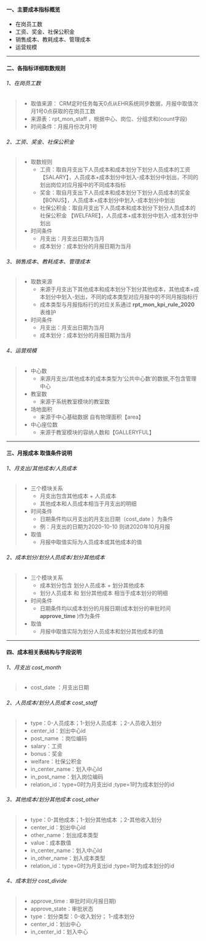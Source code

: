 #### 一、主要成本指标概览

- 在岗员工数
- 工资、奖金、社保公积金
- 销售成本、教耗成本、管理成本
- 运营规模

----

#### 二、各指标详细取数规则

###### 1、在岗员工数

> - 取值来源： CRM定时任务每天0点从EHR系统同步数据，月报中取值次月1号0点获取的在岗员工数
> - 来源表：rpt_mon_staff ，根据中心、岗位、分组求和(count字段)
> - 时间条件：月报月份次月1号

###### 2、工资、奖金、社保公积金

> - 取数规则
>   - 工资：取自月支出下人员成本和成本划分下划分人员成本的工资【SALARY】，人员成本+成本划分中划入-成本划分中划出，不同的划出岗位对应月报中的不同成本指标
>   - 奖金：取自月支出下人员成本和成本划分下划分人员成本的奖金 【BONUS】，人员成本+成本划分中划入-成本划分中划出
>   - 社保公积金：取自月支出下人员成本和成本划分下划分人员成本的社保公积金 【WELFARE】，人员成本+成本划分中划入-成本划分中划出
> - 时间条件
>   - 月支出：月支出日期为当月
>   - 成本划分：成本划分的月报日期为当月

###### 3、销售成本、教耗成本、管理成本

> - 取数来源
>   - 来源于月支出下其他成本和成本划分下划分其他成本，其他成本+成本划分中划入-划出，不同的成本类型对应月报中的不同月报指标行
>   - 成本类型与月报指标行的对应关系通过 **rpt_mon_kpi_rule_2020**表维护
> - 时间条件
>   - 月支出：月支出日期为当月
>   - 成本划分：成本划分的月报日期为当月

###### 4、运营规模

> - 中心数
>   - 来源月支出/其他成本的成本类型为‘公共中心数’的数据,不包含管理中心
> - 教室数
>   - 来源于系统教室模块的教室数
> - 场地面积
>   - 来源于中心基础数据 自有物理面积【area】
> - 中心座位数
>   - 来源于教室模块的容纳人数和【GALLERYFUL】

----

#### 三、月报成本 取值条件说明

###### 1、月支出/其他成本/人员成本

> - 三个模块关系
>   - 月支出包含其他成本 + 人员成本
>   - 其他成本和人员成本相当于月支出的明细
> - 时间条件
>   - 日期条件均以月支出的月支出日期（cost_date ）为条件
>   - 例：月支出的日期为2020-10-10 则进2020年10月月报
> - 取值
>   - 月报中取值实际为人员成本或其他成本的值

###### 2、成本划分/划分人员成本/划分其他成本

> - 三个模块关系
>   - 成本划分包含 划分人员成本 + 划分其他成本
>   - 划分人员成本 和 划分其他成本 相当于成本划分的明细
> - 时间条件
>   - 日期条件均以成本划分的月报日期(成本划分的审批时间**approve_time** )作为条件
> - 取值
>   - 月报中取值实际为划分人员成本和划分其他成本的值

----

#### 四、成本相关表结构与字段说明

###### 1、月支出 cost_month 

> - cost_date ：月支出日期

###### 2、人员成本/划分人员成本 cost_staff

> - type：0-人员成本；1-划分人员成本 ；2-人员收入划分
> - center_id：划出中心id
> - post_name ：岗位编码
> - salary：工资
> - bonus：奖金
> - welfare：社保公积金
> - in_center_name：划入中心Id
> - in_post_name：划入岗位编码
> - relation_id：type=0时为月支出id ;type=1时为成本划分的id

###### 3、其他成本/划分其他成本 cost_other

> - type：0-其他成本；1-划分其他成本 ；2-其他收入划分
> - center_id：划出中心id 
> - other_name：划出成本类型
> - value：成本数值
> - in_center_name：划入中心Id
> - in_other_name：划入成本类型
> - relation_id：type=0时为月支出id ;type=1时为成本划分的id

###### 4、成本划分 cost_divide

> - approve_time : 审批时间(月报日期)
> - approve_state：审批状态 
> - type：划分类型：0-收入划分； 1-成本划分
> - center_id：划出中心
> - in_center_id：划入中心



